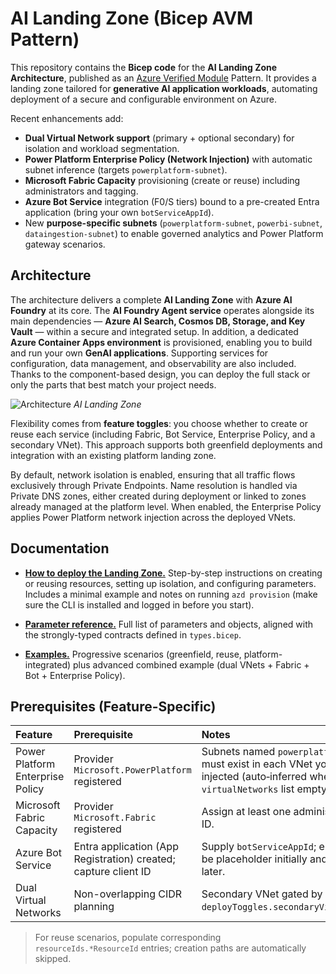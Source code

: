 # AI Landing Zone (Bicep AVM Pattern)

This repository contains the **Bicep code** for the **AI Landing Zone Architecture**, published as an [Azure Verified Module](https://aka.ms/avm) Pattern. It provides a landing zone tailored for **generative AI application workloads**, automating deployment of a secure and configurable environment on Azure.

Recent enhancements add:

* **Dual Virtual Network support** (primary + optional secondary) for isolation and workload segmentation.
* **Power Platform Enterprise Policy (Network Injection)** with automatic subnet inference (targets `powerplatform-subnet`).
* **Microsoft Fabric Capacity** provisioning (create or reuse) including administrators and tagging.
* **Azure Bot Service** integration (F0/S tiers) bound to a pre-created Entra application (bring your own `botServiceAppId`).
* New **purpose-specific subnets** (`powerplatform-subnet`, `powerbi-subnet`, `dataingestion-subnet`) to enable governed analytics and Power Platform gateway scenarios.

## Architecture

The architecture delivers a complete **AI Landing Zone** with **Azure AI Foundry** at its core. The **AI Foundry Agent service** operates alongside its main dependencies — **Azure AI Search, Cosmos DB, Storage, and Key Vault** — within a secure and integrated setup. In addition, a dedicated **Azure Container Apps environment** is provisioned, enabling you to build and run your own **GenAI applications**. Supporting services for configuration, data management, and observability are also included. Thanks to the component-based design, you can deploy the full stack or only the parts that best match your project needs.

![Architecture](./docs/architecture.png)
*AI Landing Zone*

Flexibility comes from **feature toggles**: you choose whether to create or reuse each service (including Fabric, Bot Service, Enterprise Policy, and a secondary VNet). This approach supports both greenfield deployments and integration with an existing platform landing zone.

By default, network isolation is enabled, ensuring that all traffic flows exclusively through Private Endpoints. Name resolution is handled via Private DNS zones, either created during deployment or linked to zones already managed at the platform level. When enabled, the Enterprise Policy applies Power Platform network injection across the deployed VNets.

## Documentation

* [**How to deploy the Landing Zone.**](./docs/how_to_use.md)
  Step-by-step instructions on creating or reusing resources, setting up isolation, and configuring parameters. Includes a minimal example and notes on running `azd provision` (make sure the CLI is installed and logged in before you start).

* [**Parameter reference.**](./docs/parameters.md)
  Full list of parameters and objects, aligned with the strongly-typed contracts defined in `types.bicep`.

* [**Examples.**](./docs/examples.md)
  Progressive scenarios (greenfield, reuse, platform-integrated) plus advanced combined example (dual VNets + Fabric + Bot + Enterprise Policy).

## Prerequisites (Feature-Specific)

| Feature | Prerequisite | Notes |
| :-- | :-- | :-- |
| Power Platform Enterprise Policy | Provider `Microsoft.PowerPlatform` registered | Subnets named `powerplatform-subnet` must exist in each VNet you want injected (auto‑inferred when policy `virtualNetworks` list empty). |
| Microsoft Fabric Capacity | Provider `Microsoft.Fabric` registered | Assign at least one administrator object ID. |
| Azure Bot Service | Entra application (App Registration) created; capture client ID | Supply `botServiceAppId`; endpoint can be placeholder initially and updated later. |
| Dual Virtual Networks | Non-overlapping CIDR planning | Secondary VNet gated by `deployToggles.secondaryVirtualNetwork`. |

> For reuse scenarios, populate corresponding `resourceIds.*ResourceId` entries; creation paths are automatically skipped.
